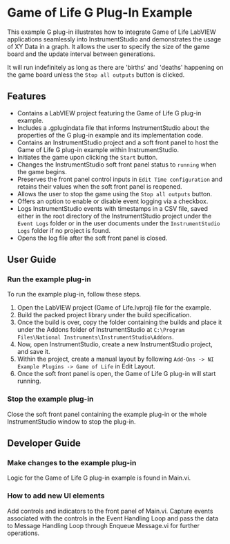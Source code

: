 # Game of Life G Plug-In Example

This example G plug-in illustrates how to integrate Game of Life LabVIEW applications seamlessly into InstrumentStudio and demonstrates the usage of XY Data in a graph. It allows the user to specify the size of the game board and the update interval between generations.

It will run indefinitely as long as there are 'births' and 'deaths' happening on the game board unless the `Stop all outputs` button is clicked.

## Features

- Contains a LabVIEW project featuring the Game of Life G plug-in example.
- Includes a .gplugindata file that informs InstrumentStudio about the properties of the G plug-in example and its implementation code.
- Contains an InstrumentStudio project and a soft front panel to host the Game of Life G plug-in example within InstrumentStudio.
- Initiates the game upon clicking the `Start` button.
- Changes the InstrumentStudio soft front panel status to `running` when the game begins.
- Preserves the front panel control inputs in `Edit Time configuration` and retains their values when the soft front panel is reopened.
- Allows the user to stop the game using the `Stop all outputs` button.
- Offers an option to enable or disable event logging via a checkbox.
- Logs InstrumentStudio events with timestamps in a CSV file, saved either in the root directory of the InstrumentStudio project under the `Event Logs` folder or in the user documents under the `InstrumentStudio Logs` folder if no project is found.
- Opens the log file after the soft front panel is closed.

## User Guide

### Run the example plug-in

To run the example plug-in, follow these steps.

1. Open the LabVIEW project (Game of Life.lvproj) file for the example.
2. Build the packed project library under the build specification.
3. Once the build is over, copy the folder containing the builds and place it under the Addons folder of InstrumentStudio at `C:\Program Files\National Instruments\InstrumentStudio\Addons`.
4. Now, open InstrumentStudio, create a new InstrumentStudio project, and save it.
5. Within the project, create a manual layout by following `Add-Ons -> NI Example Plugins -> Game of Life` in Edit Layout.
6. Once the soft front panel is open, the Game of Life G plug-in will start running.

### Stop the example plug-in

Close the soft front panel containing the example plug-in or the whole InstrumentStudio window to stop the plug-in.

## Developer Guide

### Make changes to the example plug-in

Logic for the Game of Life G plug-in example is found in Main.vi.

### How to add new UI elements

Add controls and indicators to the front panel of Main.vi. Capture events associated with the controls in the Event Handling Loop and pass the data to Message Handling Loop through Enqueue Message.vi for further operations.
